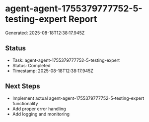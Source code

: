 # agent-agent-1755379777752-5-testing-expert Report

Generated: 2025-08-18T12:38:17.945Z

## Status
- Task: agent-agent-1755379777752-5-testing-expert
- Status: Completed
- Timestamp: 2025-08-18T12:38:17.945Z

## Next Steps
- Implement actual agent-agent-1755379777752-5-testing-expert functionality
- Add proper error handling
- Add logging and monitoring
